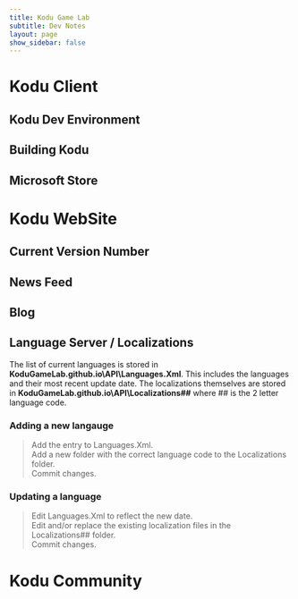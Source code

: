 ```yaml
---
title: Kodu Game Lab
subtitle: Dev Notes
layout: page
show_sidebar: false
---
```


# Kodu Client
## Kodu Dev Environment

## Building Kodu

## Microsoft Store

# Kodu WebSite

## Current Version Number

## News Feed

## Blog

## Language Server / Localizations
The list of current languages is stored in **KoduGameLab.github.io\API\Languages.Xml**.  This includes the languages and their most recent update date.  The localizations themselves are stored in **KoduGameLab.github.io\API\Localizations\##** where ## is the 2 letter language code.

### Adding a new langauge
> Add the entry to Languages.Xml.  
> Add a new folder with the correct language code to the Localizations folder.<br>
> Commit changes.

### Updating a language
> Edit Languages.Xml to reflect the new date.  
> Edit and/or replace the existing localization files in the Localizations\## folder.  
> Commit changes.

# Kodu Community